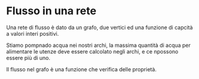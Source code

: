 
# Flusso in una rete

Una rete di flusso è dato da un grafo, due vertici ed una funzione di capcità a valori interi positivi.

Stiamo pompnado acqua nei nostri archi, la massima quantità di acqua per alimentare le utenze deve essere calcolato negli archi, e ce npossono essere più di uno.

Il flusso nel grafo è una funzione che verifica delle proprietà.